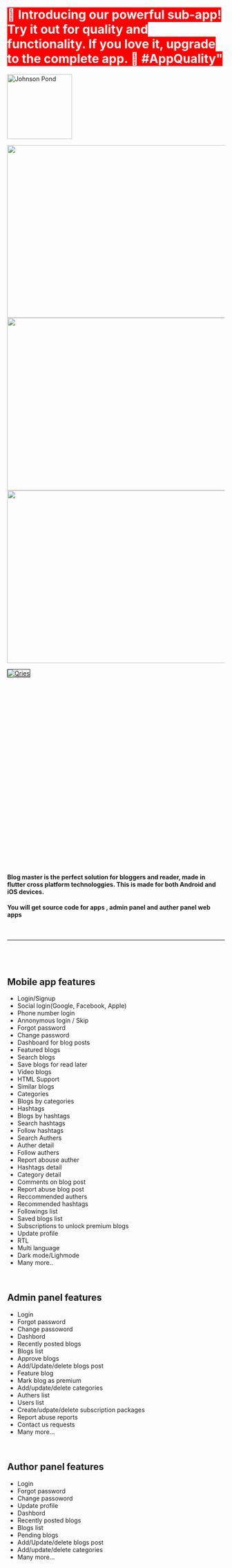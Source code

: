 <h1><span style="background-color: #ff0000; color: #ffffff;">📱 Introducing our powerful sub-app! Try it out for quality and functionality. If you love it, upgrade to the complete app. 🚀 #AppQuality"</span></h1>

<p><a href="https://play.google.com/store/apps/details?id=com.appsworld.blogmaster" target="_blank" rel="noopener"> <img src="http://fwdtechnology.co/code_canyon_assets/Common/playstore.png" alt="Johnson Pond" height="150" /> </a></p>
<p><a href="https://youtu.be/1f89cIowMAU&rdquo; target="> <img src="http://fwdtechnology.co/code_canyon_assets/blog_master/2.png" width="1000" height="400" /> </a> <a href="https://blogmaster-admin-panel.firebaseapp.com"> <img src="http://fwdtechnology.co/code_canyon_assets/blog_master/3.png" width="1000" height="400" /> </a> <a href="https://blogmaster-author-panel.firebaseapp.com"> <img src="http://fwdtechnology.co/code_canyon_assets/blog_master/4.png" width="1000" height="400" /> </a></p>
<p><a href="https://codecanyon.net/item/sayhi-a-complete-social-media-platform-for-your-next-tiktokinstagramfacebooksnapchat/48428152"> <img style="border: 1px solid;" src="https://firebasestorage.googleapis.com/v0/b/musicy-46533.appspot.com/o/Try%20our%20new%20Social%20media%20project.png?alt=media&token=435fde3a-96c3-4d04-b548-84b52b1e9f99" alt="Qries" /> </a></p>

<p><img src="http://fwdtechnology.co/code_canyon_assets/blog_master/5.png" alt="" /></p>
<p><img src="http://fwdtechnology.co/code_canyon_assets/blog_master/6.png" alt="" /></p>
<p><img src="http://fwdtechnology.co/code_canyon_assets/blog_master/7.png" alt="" /></p>
<p><img src="http://fwdtechnology.co/code_canyon_assets/blog_master/8.png" alt="" /></p>
<p><img src="http://fwdtechnology.co/code_canyon_assets/blog_master/9.png" alt="" /></p>
<p><img src="http://fwdtechnology.co/code_canyon_assets/blog_master/10.png" alt="" /></p>
<p><img src="http://fwdtechnology.co/code_canyon_assets/blog_master/11.png" alt="" /></p>
<p><img src="http://fwdtechnology.co/code_canyon_assets/blog_master/12.png" alt="" /></p>
<p><img src="http://fwdtechnology.co/code_canyon_assets/blog_master/13.png" alt="" /></p>
<p><img src="http://fwdtechnology.co/code_canyon_assets/blog_master/14.png" alt="" /></p>
<p><img src="http://fwdtechnology.co/code_canyon_assets/blog_master/15.png" alt="" /></p>
<p><img src="http://fwdtechnology.co/code_canyon_assets/blog_master/16.png" alt="" /></p>
<p><img src="http://fwdtechnology.co/code_canyon_assets/blog_master/17.png" alt="" /></p>
<p><img src="http://fwdtechnology.co/code_canyon_assets/blog_master/18.png" alt="" /></p>
<p><img src="http://fwdtechnology.co/code_canyon_assets/blog_master/19.png" alt="" /></p>
<p><img src="http://fwdtechnology.co/code_canyon_assets/blog_master/20.png" alt="" /></p>
<p><img src="http://fwdtechnology.co/code_canyon_assets/blog_master/21.png" alt="" /></p>
<p><img src="http://fwdtechnology.co/code_canyon_assets/blog_master/22.png" alt="" /></p>
<p><img src="http://fwdtechnology.co/code_canyon_assets/blog_master/23.png" alt="" /></p>
<p><img src="http://fwdtechnology.co/code_canyon_assets/blog_master/24.png" alt="" /></p>
<p><img src="http://fwdtechnology.co/code_canyon_assets/blog_master/25.png" alt="" /></p>
<p><img src="http://fwdtechnology.co/code_canyon_assets/blog_master/26.png" alt="" /></p>
<p><img src="http://fwdtechnology.co/code_canyon_assets/blog_master/27.png" alt="" /></p>
<p><img src="http://fwdtechnology.co/code_canyon_assets/blog_master/28.png" alt="" /></p>
<p><img src="http://fwdtechnology.co/code_canyon_assets/blog_master/29.png" alt="" /></p>
<p><img src="http://fwdtechnology.co/code_canyon_assets/blog_master/30.png" alt="" /></p>
<p><img src="http://fwdtechnology.co/code_canyon_assets/blog_master/31.png" alt="" /></p>
<p><img src="http://fwdtechnology.co/code_canyon_assets/blog_master/32.png" alt="" /></p>
<p><img src="http://fwdtechnology.co/code_canyon_assets/blog_master/33.png" alt="" /></p>
<p><img src="http://fwdtechnology.co/code_canyon_assets/blog_master/34.png" alt="" /></p>
<p><img src="http://fwdtechnology.co/code_canyon_assets/blog_master/35.png" alt="" /></p>
<h4><strong>Blog master</strong> is the perfect solution for bloggers and reader, made in flutter cross platform technologgies. This is made for both Android and iOS devices.&nbsp;</h4>
<h4>You will get source code for apps , admin panel and auther panel web apps</h4>
<p>&nbsp;</p>
<hr />
<h2>&nbsp;</h2>
<h2><strong>Mobile app features</strong></h2>
<ul>
<li>Login/Signup</li>
<li>Social login(Google, Facebook, Apple)</li>
<li>Phone number login</li>
<li>Annonymous login / Skip</li>
<li>Forgot password</li>
<li>Change password</li>
<li>Dashboard for blog posts</li>
<li>Featured blogs</li>
<li>Search blogs</li>
<li>Save blogs for read later</li>
<li>Video blogs</li>
<li>HTML Support</li>
<li>Similar blogs</li>
<li>Categories</li>
<li>Blogs by categories</li>
<li>Hashtags</li>
<li>Blogs by hashtags</li>
<li>Search hashtags</li>
<li>Follow hashtags</li>
<li>Search Authers</li>
<li>Auther detail</li>
<li>Follow authers</li>
<li>Report abouse auther</li>
<li>Hashtags detail</li>
<li>Category detail</li>
<li>Comments on blog post</li>
<li>Report abuse blog post</li>
<li>Reccommended authers</li>
<li>Recommended hashtags</li>
<li>Followings list</li>
<li>Saved blogs list</li>
<li>Subscriptions to unlock premium blogs</li>
<li>Update profile</li>
<li>RTL</li>
<li>Multi language</li>
<li>Dark mode/Lighmode</li>
<li>Many more..</li>
</ul>
<p>&nbsp;</p>
<h2><strong>Admin panel features</strong></h2>
<ul>
<li>Login</li>
<li>Forgot password</li>
<li>Change passoword</li>
<li>Dashbord</li>
<li>Recently posted blogs</li>
<li>Blogs list</li>
<li>Approve blogs</li>
<li>Add/Update/delete blogs post</li>
<li>Feature blog</li>
<li>Mark blog as premium</li>
<li>Add/update/delete categories</li>
<li>Authers list</li>
<li>Users list</li>
<li>Create/udpate/delete subscription packages</li>
<li>Report abuse reports</li>
<li>Contact us requests</li>
<li>Many more...</li>
</ul>
<p>&nbsp;</p>
<h2><strong>Author panel features</strong></h2>
<ul>
<li>Login</li>
<li>Forgot password</li>
<li>Change passoword</li>
<li>Update profile</li>
<li>Dashbord</li>
<li>Recently posted blogs</li>
<li>Blogs list</li>
<li>Pending blogs</li>
<li>Add/Update/delete blogs post</li>
<li>Add/update/delete categories</li>
<li>Many more...</li>
</ul>
<p>&nbsp;</p>
<p>&nbsp;</p>
<h2>&nbsp;</h2>
